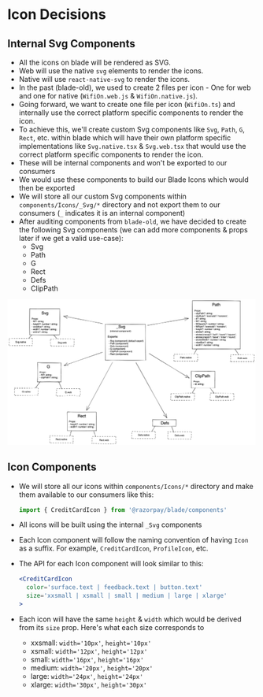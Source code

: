 # Icon Decisions

## Internal Svg Components
- All the icons on blade will be rendered as SVG.
- Web will use the native `svg` elements to render the icons.
- Native will use `react-native-svg` to render the icons.
- In the past (blade-old), we used to create 2 files per icon - One for web and one for native (`WifiOn.web.js` & `WifiOn.native.js`).
- Going forward, we want to create one file per icon (`WifiOn.ts`) and internally use the correct platform specific components to render the icon.
- To achieve this, we'll create custom Svg components like `Svg`, `Path`, `G`, `Rect`, etc. within blade which will have their own platform specific implementations like `Svg.native.tsx` & `Svg.web.tsx` that would use the correct platform specific components to render the icon.
- These will be internal components and won't be exported to our consumers
- We would use these components to build our Blade Icons which would then be exported
- We will store all our custom Svg components within `components/Icons/_Svg/*` directory and not export them to our consumers (`_` indicates it is an internal component)
- After auditing components from `blade-old`, we have decided to create the following Svg components (we can add more components & props later if we get a valid use-case):
  - Svg
  - Path
  - G
  - Rect
  - Defs
  - ClipPath
  
<img src="./component-breakdown.png" />

## Icon Components
- We will store all our icons within `components/Icons/*` directory and make them available to our consumers like this: 
  ```jsx 
  import { CreditCardIcon } from '@razorpay/blade/components'
  ```
- All icons will be built using the internal `_Svg` components
- Each Icon component will follow the naming convention of having `Icon` as a suffix. For example, `CreditCardIcon`, `ProfileIcon`, etc.
- The API for each Icon component will look similar to this:
  ```jsx
  <CreditCardIcon
    color='surface.text | feedback.text | button.text'
    size='xxsmall | xsmall | small | medium | large | xlarge'
  >
  ```
  
- Each icon will have the same `height` & `width` which would be derived from its `size` prop. Here's what each size corresponds to
  - xxsmall: `width='10px'`, `height='10px'`
  - xsmall: `width='12px'`, `height='12px'`
  - small: `width='16px'`, `height='16px'`
  - medium: `width='20px'`, `height='20px'`
  - large: `width='24px'`, `height='24px'`
  - xlarge: `width='30px'`, `height='30px'`
